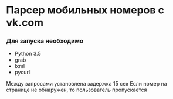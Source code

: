 # Парсер мобильных номеров с vk.com

### Для запуска необходимо
- Python 3.5
- grab
- lxml
- pycurl

Между запросами установлена задержка 15 сек
Если номер на странице не обнаружен, то пользователь пропускается

